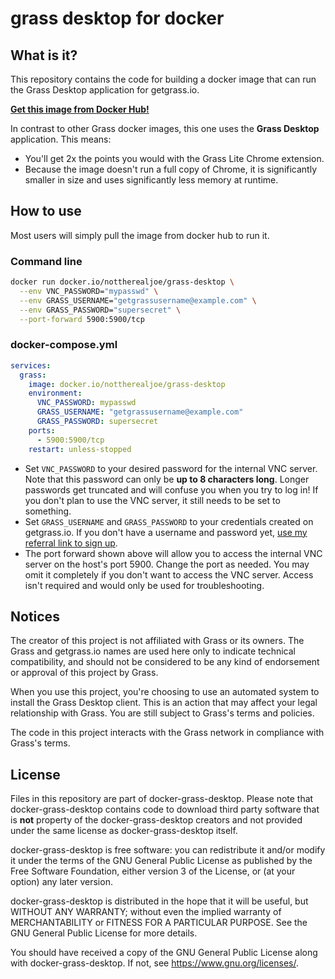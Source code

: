 # grass desktop for docker

## What is it?
This repository contains the code for building a docker image that can run the Grass Desktop application for getgrass.io.

**[Get this image from Docker Hub!](https://hub.docker.com/r/nottherealjoe/grass-desktop)**

In contrast to other Grass docker images, this one uses the **Grass Desktop** application. This means:
- You'll get 2x the points you would with the Grass Lite Chrome extension.
- Because the image doesn't run a full copy of Chrome, it is significantly smaller in size and uses significantly less memory at runtime.

## How to use
Most users will simply pull the image from docker hub to run it.

### Command line
```sh
docker run docker.io/nottherealjoe/grass-desktop \
  --env VNC_PASSWORD="mypasswd" \
  --env GRASS_USERNAME="getgrassusername@example.com" \
  --env GRASS_PASSWORD="supersecret" \
  --port-forward 5900:5900/tcp
```

### docker-compose.yml
```yaml
services:
  grass:
    image: docker.io/nottherealjoe/grass-desktop
    environment:
      VNC_PASSWORD: mypasswd
      GRASS_USERNAME: "getgrassusername@example.com"
      GRASS_PASSWORD: supersecret
    ports:
      - 5900:5900/tcp
    restart: unless-stopped
```

- Set `VNC_PASSWORD` to your desired password for the internal VNC server. Note that this password can only be **up to 8 characters long**. Longer passwords get truncated and will confuse you when you try to log in! If you don't plan to use the VNC server, it still needs to be set to something.
- Set `GRASS_USERNAME` and `GRASS_PASSWORD` to your credentials created on getgrass.io. If you don't have a username and password yet, [use my referral link to sign up](https://app.getgrass.io/register/?referralCode=sqKqTw8JHScyGFY).
- The port forward shown above will allow you to access the internal VNC server on the host's port 5900. Change the port as needed. You may omit it completely if you don't want to access the VNC server. Access isn't required and would only be used for troubleshooting.

## Notices
The creator of this project is not affiliated with Grass or its owners. The Grass and getgrass.io names are used here only to indicate technical compatibility, and should not be considered to be any kind of endorsement or approval of this project by Grass.

When you use this project, you're choosing to use an automated system to install the Grass Desktop client. This is an action that may affect your legal relationship with Grass. You are still subject to Grass's terms and policies.

The code in this project interacts with the Grass network in compliance with Grass's terms.

## License
Files in this repository are part of docker-grass-desktop. Please note that docker-grass-desktop contains code to download third party software that is **not** property of the docker-grass-desktop creators and not provided under the same license as docker-grass-desktop itself.

docker-grass-desktop is free software: you can redistribute it and/or modify it under the terms of the GNU General Public License as published by the Free Software Foundation, either version 3 of the License, or (at your option) any later version.

docker-grass-desktop is distributed in the hope that it will be useful, but WITHOUT ANY WARRANTY; without even the implied warranty of MERCHANTABILITY or FITNESS FOR A PARTICULAR PURPOSE. See the GNU General Public License for more details.

You should have received a copy of the GNU General Public License along with docker-grass-desktop. If not, see <https://www.gnu.org/licenses/>.
